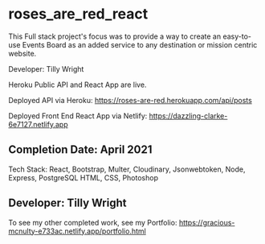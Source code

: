 # roses_are_red_react
This Full stack project's focus was to provide a way to create an easy-to-use Events Board as an added service to any destination or mission centric website.

Developer: Tilly Wright

Heroku Public API and React App are live.

Deployed API via Heroku: https://roses-are-red.herokuapp.com/api/posts

Deployed Front End React App via Netlify: https://dazzling-clarke-6e7127.netlify.app

## Completion Date: April 2021

Tech Stack: React, Bootstrap, Multer, Cloudinary, Jsonwebtoken, Node, Express, PostgreSQL HTML, CSS, Photoshop

## Developer: Tilly Wright
To see my other completed work, see my Portfolio: https://gracious-mcnulty-e733ac.netlify.app/portfolio.html